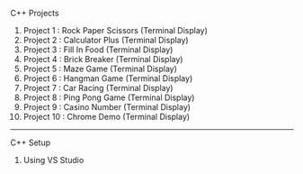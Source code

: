 
C++ Projects

1. Project 1 : Rock Paper Scissors (Terminal Display)
2. Project 2 : Calculator Plus (Terminal Display)
3. Project 3 : Fill In Food (Terminal Display)
4. Project 4 : Brick Breaker (Terminal Display)
5. Project 5 : Maze Game (Terminal Display)
6. Project 6 : Hangman Game (Terminal Display)
7. Project 7 : Car Racing (Terminal Display)
8. Project 8 : Ping Pong Game (Terminal Display)
9. Project 9 : Casino Number (Terminal Display)
10. Project 10 : Chrome Demo (Terminal Display)

--------------------------------------------------------------

C++ Setup
1. Using VS Studio
